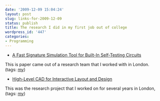```yaml
---
date: '2009-12-09 15:04:24'
layout: post
slug: links-for-2009-12-09
status: publish
title: The research I did in my first job out of college
wordpress_id: '447'
categories:
- Programming
---
```


  * [A Fast Signature Simulation Tool for Built-In Self-Testing Circuits](http://delivery.acm.org/10.1145/40000/37891/p17-tan.pdf?key1=37891&key2=7067930621&coll=GUIDE&dl=GUIDE&CFID=67581184&CFTOKEN=41913591)


This is paper came out of a research team that I worked with in London. (tags: [my](http://delicious.com/eob/my))


  * [High-Level CAD for Interactive Layout and Design](http://cordis.europa.eu/search/index.cfm?fuseaction=proj.document&PJ_LANG=EN&PJ_RCN=293275)


This was the research project that I worked on for several years in London, (tags: [my](http://delicious.com/eob/my))



